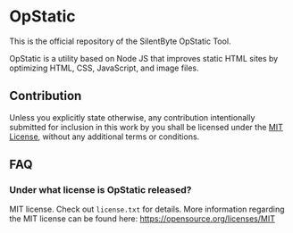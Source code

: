 
OpStatic
========

This is the official repository of the SilentByte OpStatic Tool.

OpStatic is a utility based on Node JS that improves static HTML sites by optimizing HTML, CSS, JavaScript, and image files.


## Contribution
Unless you explicitly state otherwise, any contribution intentionally submitted for inclusion in this work by you shall be licensed under the [MIT License](https://opensource.org/licenses/MIT), without any additional terms or conditions.


## FAQ

### Under what license is OpStatic released?
MIT license. Check out `license.txt` for details. More information regarding the MIT license can be found here: <https://opensource.org/licenses/MIT>



